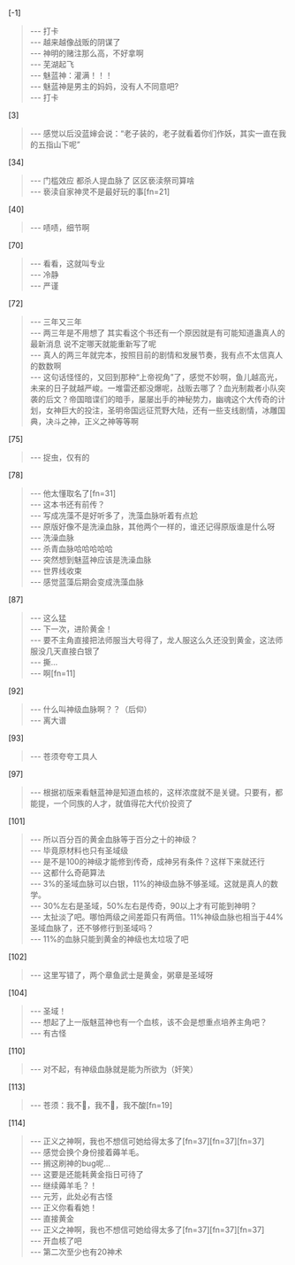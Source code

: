 
[-1] 
>--- 打卡<br>
>--- 越来越像战贩的阴谋了<br>
>--- 神明的赌注那么高，不好拿啊<br>
>--- 芜湖起飞<br>
>--- 魅蓝神：灌满！！！<br>
>--- 魅蓝神是男主的妈妈，没有人不同意吧?<br>
>--- 打卡<br>

[3] 
>--- 感觉以后没蓝婶会说：“老子装的，老子就看着你们作妖，其实一直在我的五指山下呢”<br>

[34] 
>--- 门槛效应 都杀人提血脉了 区区亵渎祭司算啥<br>
>--- 亵渎自家神灵不是最好玩的事[fn=21]<br>

[40] 
>--- 啧啧，细节啊<br>

[70] 
>--- 看看，这就叫专业<br>
>--- 冷静<br>
>--- 严谨<br>

[72] 
>--- 三年又三年<br>
>--- 两三年是不用想了 其实看这个书还有一个原因就是有可能知道蛊真人的最新消息 说不定哪天就能重新写了呢<br>
>--- 真人的两三年就完本，按照目前的剧情和发展节奏，我有点不太信真人的数数啊<br>
>--- 这句话怪怪的，又回到那种“上帝视角”了，感觉不妙啊，鱼儿越高光，未来的日子就越严峻。一堆雷还都没爆呢，战贩去哪了？血光制裁者小队突袭的后文？帝国暗谍们的暗手，屡屡出手的神秘势力，幽魂这个大传奇的计划，女神巨大的投注，圣明帝国远征荒野大陆，还有一些支线剧情，冰雕国典，决斗之神，正义之神等等啊<br>

[75] 
>--- 捉虫，仅有的<br>

[78] 
>--- 他太懂取名了[fn=31]<br>
>--- 这本书还有前传？<br>
>--- 写成冼藻不是好听多了，洗藻血脉听着有点尬<br>
>--- 原版好像不是洗澡血脉，其他两个一样的，谁还记得原版谁是什么呀<br>
>--- 洗澡血脉<br>
>--- 杀青血脉哈哈哈哈哈<br>
>--- 突然想到魅蓝神应该是洗澡血脉<br>
>--- 世界线收束<br>
>--- 感觉蓝藻后期会变成洗藻血脉<br>

[87] 
>--- 这么猛<br>
>--- 下一次，进阶黄金！<br>
>--- 要不主角直接把法师服当大号得了，龙人服这么久还没到黄金，这法师服没几天直接白银了<br>
>--- 撕…<br>
>--- 啊[fn=11]<br>

[92] 
>--- 什么叫神级血脉啊？？（后仰）<br>
>--- 离大谱<br>

[93] 
>--- 苍须夸夸工具人<br>

[97] 
>--- 根据初版来看魅蓝神是知道血核的，这样浓度就不是关键。只要有，都能提，一个同族的人才，就值得花大代价投资了<br>

[101] 
>--- 所以百分百的黄金血脉等于百分之十的神级？<br>
>--- 毕竟原材料也只有圣域级<br>
>--- 是不是100的神级才能修到传奇，成神另有条件？这样下来就还行<br>
>--- 这都什么奇葩算法<br>
>--- 3%的圣域血脉可以白银，11%的神级血脉不够圣域。这就是真人的数学。<br>
>--- 30%左右是圣域，50%左右是传奇，90以上才有可能到神明？<br>
>--- 太扯淡了吧。哪怕两级之间差距只有两倍。11%神级血脉也相当于44%圣域血脉了，还不够修行到圣域吗？<br>
>--- 11%的血脉只能到黄金的神级也太垃圾了吧<br>

[102] 
>--- 这里写错了，两个章鱼武士是黄金，粥章是圣域呀<br>

[104] 
>--- 圣域！<br>
>--- 想起了上一版魅蓝神也有一个血核，该不会是想重点培养主角吧？<br>
>--- 有古怪<br>

[110] 
>--- 对不起，有神级血脉就是能为所欲为（奸笑）<br>

[113] 
>--- 苍须：我不🍋，我不🍋，我不酸[fn=19]<br>

[114] 
>--- 正义之神啊，我也不想信可她给得太多了[fn=37][fn=37][fn=37]<br>
>--- 感觉会换个身份接着薅羊毛。<br>
>--- 搁这刷神的bug呢…<br>
>--- 这要是还能耗黄金指日可待了<br>
>--- 继续薅羊毛？！<br>
>--- 元芳，此处必有古怪<br>
>--- 正义你看看她！<br>
>--- 直接黄金<br>
>--- 正义之神啊，我也不想信可她给得太多了[fn=37][fn=37][fn=37]<br>
>--- 开血核了吧<br>
>--- 第二次至少也有20神术<br>
